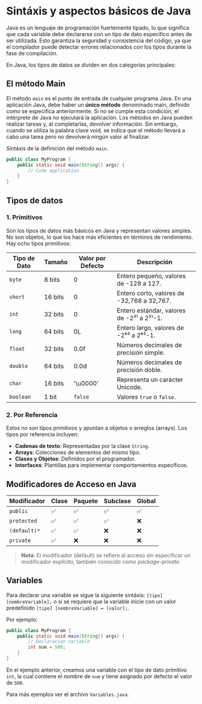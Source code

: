 # Sintáxis y aspectos básicos de Java

Java es un lenguaje de programación fuertemente tipado, lo que significa que cada variable debe declararse con un tipo de dato específico antes de ser utilizada. Esto garantiza la seguridad y consistencia del código, ya que el compilador puede detectar errores relacionados con los tipos durante la fase de compilación.

En Java, los tipos de datos se dividen en dos categorías principales:

## El método Main

El método `main` es el punto de entrada de cualquier programa Java. En una aplicación Java, debe haber un **único método** denominado main, definido como se especifica anteriormente. Si no se cumple esta condición, el intérprete de Java no ejecutará la aplicación. Los métodos en Java pueden realizar tareas y, al completarlas, devolver información. Sin embargo, cuando se utiliza la palabra clave void, se indica que el método llevará a cabo una tarea pero no devolverá ningún valor al finalizar.

Sintáxis de la definición del método `main`.

```java
public class MyProgram {
    public static void main(String[] args) {
        // Code application
    }
}
```

## Tipos de datos

### **1. Primitivos**

Son los tipos de datos más básicos en Java y representan valores simples. No son objetos, lo que los hace más eficientes en términos de rendimiento. Hay ocho tipos primitivos:

| Tipo de Dato | Tamaño       | Valor por Defecto  | Descripción                                      |
|--------------|--------------|--------------------|-------------------------------------------------|
| `byte`       | 8 bits       | 0                  | Entero pequeño, valores de -128 a 127.         |
| `short`      | 16 bits      | 0                  | Entero corto, valores de -32,768 a 32,767.     |
| `int`        | 32 bits      | 0                  | Entero estándar, valores de -2³¹ a 2³¹-1.      |
| `long`       | 64 bits      | 0L                 | Entero largo, valores de -2⁶³ a 2⁶³-1.         |
| `float`      | 32 bits      | 0.0f              | Números decimales de precisión simple.         |
| `double`     | 64 bits      | 0.0d              | Números decimales de precisión doble.          |
| `char`       | 16 bits      | '\u0000'          | Representa un carácter Unicode.                |
| `boolean`    | 1 bit        | `false`           | Valores `true` o `false`.                      |

### **2. Por Referencia**

Estos no son tipos primitivos y apuntan a objetos o arreglos (arrays). Los tipos por referencia incluyen:

- **Cadenas de texto**: Representadas por la clase `String`.
- **Arrays**: Colecciones de elementos del mismo tipo.
- **Clases y Objetos**: Definidos por el programador.
- **Interfaces**: Plantillas para implementar comportamientos específicos.

## Modificadores de Acceso en Java

| Modificador   | Clase    | Paquete  | Subclase | Global   |
|---------------|----------|----------|----------|----------|
| `public`      | ✅       | ✅       | ✅       | ✅       |
| `protected`   | ✅       | ✅       | ✅       | ❌       |
| `(default)*`  | ✅       | ✅       | ❌       | ❌       |
| `private`     | ✅       | ❌       | ❌       | ❌       |

> **Nota**: El modificador (default) se refiere al acceso sin especificar un modificador explícito, también conocido como *package-private*.

## Variables

Para declarar una variable se sigue la siguiente sintáxis: `[tipo] [nombreVariable];` o si se requiere que la variable inicie con un valor predefinido `[tipo] [nombreVariable] = [valor];`.

Por ejemplo:

```java
public class MyProgram {
    public static void main(String[] args) {
        // Declaracion variable
        int num = 500;
    }
}
```

En el ejemplo anterior, creamos una variable con el tipo de dato primitivo `int`, la cual contiene el nombre de `num` y tiene asignado por defecto el valor de `500`.

Para más ejemplos ver el archivo `Variables.java`.
